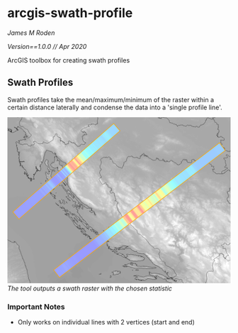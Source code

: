 # arcgis-swath-profile

*James M Roden*

*Version==1.0.0 // Apr 2020*

ArcGIS toolbox for creating swath profiles

## Swath Profiles
Swath profiles take the mean/maximum/minimum of the raster within a certain distance laterally and condense the data into a 'single profile line'.

![Swath Profiles](https://github.com/GISJMR/ArcGIS-Swath-Profile-Tool/raw/master/SWATHPROFILES.png)
*The tool outputs a swath raster with the chosen statistic*

### Important Notes
* Only works on individual lines with 2 vertices (start and end)
